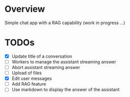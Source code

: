# Overview

Simple chat app with a RAG capability (work in progress ...)


# TODOs

- [x] Update title of a conversation 
- [ ] Workers to manage the assistant streaming answer
- [ ] Abort assistant streaming answer
- [ ] Upload of files
- [x] Edit user messages
- [ ] Add RAG feature
- [ ] Use markdown to display the answer of the assistant
